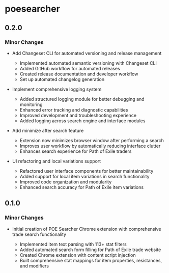 # poesearcher

## 0.2.0

### Minor Changes

- Add Changeset CLI for automated versioning and release management

  - Implemented automated semantic versioning with Changeset CLI
  - Added GitHub workflow for automated releases
  - Created release documentation and developer workflow
  - Set up automated changelog generation

- Implement comprehensive logging system

  - Added structured logging module for better debugging and monitoring
  - Enhanced error tracking and diagnostic capabilities
  - Improved development and troubleshooting experience
  - Added logging across search engine and interface modules

- Add minimize after search feature

  - Extension now minimizes browser window after performing a search
  - Improves user workflow by automatically reducing interface clutter
  - Enhances search experience for Path of Exile traders

- UI refactoring and local variations support

  - Refactored user interface components for better maintainability
  - Added support for local item variations in search functionality
  - Improved code organization and modularity
  - Enhanced search accuracy for Path of Exile item variations

## 0.1.0

### Minor Changes

- Initial creation of POE Searcher Chrome extension with comprehensive trade search functionality

  - Implemented item text parsing with 113+ stat filters
  - Added automated search form filling for Path of Exile trade website
  - Created Chrome extension with content script injection
  - Built comprehensive stat mappings for item properties, resistances, and modifiers
